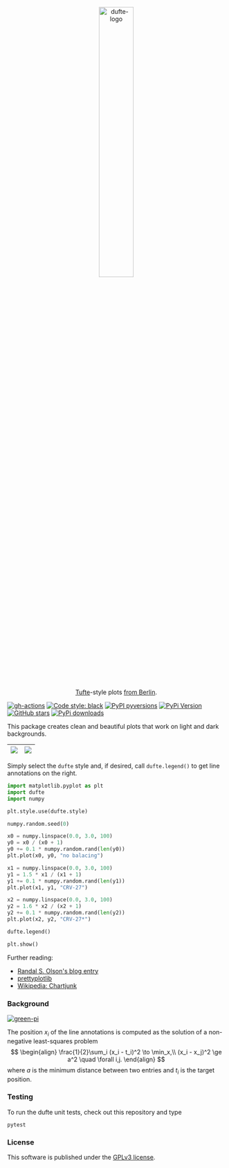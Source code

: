 <p align="center">
  <a href="https://github.com/nschloe/dufte"><img alt="dufte-logo" src="https://nschloe.github.io/dufte/logo.svg" width="40%"></a>
  <p align="center"><a href="https://en.wikipedia.org/wiki/Edward_Tufte">Tufte</a>-style plots <a href="https://www.linguee.com/german-english/translation/dufte.html">from Berlin</a>.</p>
</p>

[![gh-actions](https://img.shields.io/github/workflow/status/nschloe/dufte/ci?style=flat-square)](https://github.com/nschloe/dufte/actions?query=workflow%3Aci)
[![Code style: black](https://img.shields.io/badge/code%20style-black-000000.svg?style=flat-square)](https://github.com/psf/black)
[![PyPI pyversions](https://img.shields.io/pypi/pyversions/dufte.svg?style=flat-square)](https://pypi.org/pypi/dufte/)
[![PyPi Version](https://img.shields.io/pypi/v/dufte.svg?style=flat-square)](https://pypi.org/project/dufte)
[![GitHub stars](https://img.shields.io/github/stars/nschloe/dufte.svg?logo=github&label=Stars&logoColor=white&style=flat-square)](https://github.com/nschloe/dufte)
[![PyPi downloads](https://img.shields.io/pypi/dm/dufte.svg?style=flat-square)](https://pypistats.org/packages/dufte)

This package creates clean and beautiful plots that work on light and dark backgrounds.

<img src="https://nschloe.github.io/dufte/ex1-light.svg"> |  <img src="https://nschloe.github.io/dufte/ex1-dark.svg">
:----:|:----:|

Simply select the `dufte` style and, if desired, call `dufte.legend()` to get
line annotations on the right.

```python
import matplotlib.pyplot as plt
import dufte
import numpy

plt.style.use(dufte.style)

numpy.random.seed(0)

x0 = numpy.linspace(0.0, 3.0, 100)
y0 = x0 / (x0 + 1)
y0 += 0.1 * numpy.random.rand(len(y0))
plt.plot(x0, y0, "no balacing")

x1 = numpy.linspace(0.0, 3.0, 100)
y1 = 1.5 * x1 / (x1 + 1)
y1 += 0.1 * numpy.random.rand(len(y1))
plt.plot(x1, y1, "CRV-27")

x2 = numpy.linspace(0.0, 3.0, 100)
y2 = 1.6 * x2 / (x2 + 1)
y2 += 0.1 * numpy.random.rand(len(y2))
plt.plot(x2, y2, "CRV-27*")

dufte.legend()

plt.show()
```
Further reading:

 * [Randal S. Olson's blog entry](http://www.randalolson.com/2014/06/28/how-to-make-beautiful-data-visualizations-in-python-with-matplotlib/)
 * [prettyplotlib](https://github.com/olgabot/prettyplotlib)
 * [Wikipedia: Chartjunk](https://en.wikipedia.org/wiki/Chartjunk)


### Background
[![green-pi](https://img.shields.io/badge/Rendered%20with-Green%20Pi-00d571?style=flat-square)](https://github.com/nschloe/green-pi?activate&inlineMath=$)

The position $x_i$ of the line annotations is computed as the solution of a non-negative
least-squares problem
$$
\begin{align}
\frac{1}{2}\sum_i (x_i - t_i)^2 \to \min_x,\\
(x_i - x_j)^2 \ge a^2 \quad \forall i,j.
\end{align}
$$
where $a$ is the minimum distance between two entries and $t_i$ is the target position.


### Testing

To run the dufte unit tests, check out this repository and type
```
pytest
```

### License

This software is published under the [GPLv3 license](https://www.gnu.org/licenses/gpl-3.0.en.html).
